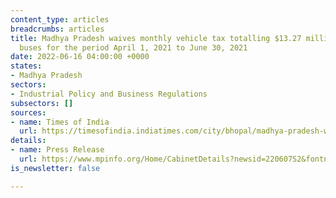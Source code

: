 ```yaml
---
content_type: articles
breadcrumbs: articles
title: Madhya Pradesh waives monthly vehicle tax totalling $13.27 million on passenger
  buses for the period April 1, 2021 to June 30, 2021
date: 2022-06-16 04:00:00 +0000
states:
- Madhya Pradesh
sectors:
- Industrial Policy and Business Regulations
subsectors: []
sources:
- name: Times of India
  url: https://timesofindia.indiatimes.com/city/bhopal/madhya-pradesh-waives-off-3-months-tax-on-passenger-buses/articleshow/92069670.cms
details:
- name: Press Release
  url: https://www.mpinfo.org/Home/CabinetDetails?newsid=220607S2&fontname=FontEnglish&LocID=32&pubdate=06/07/2022
is_newsletter: false

---
```

